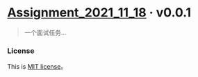 # [Assignment_2021_11_18](https://assignment_2021_11_18.surge.sh) &middot; v0.0.1

> 一个面试任务...

### License

This is [MIT license](./LICENSE)。
